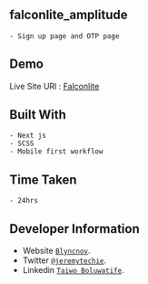 ## falconlite_amplitude

    - Sign up page and OTP page

## Demo

Live Site URl : [Falconlite](https://falconlite_amplitude.vercel.app/)

## Built With

    - Next js
    - SCSS
    - Mobile first workflow

## Time Taken

    - 24hrs

## Developer Information

- Website [`Blyncnov`](https://blyncnov.com/).
- Twitter [`@jeremytechie`](https://twitter.com/jeremytechie).
- Linkedin [`Taiwo Boluwatife`](https://linkedin.com/in/blyncnov).

